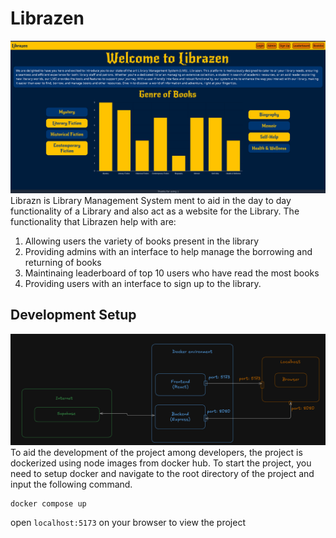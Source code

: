 # Librazen

![alt text](assets/Home.png)
Librazn is Library Management System ment to aid in the day to day functionality of a Library and also act as a website for the Library. The functionality that Librazen help with are:

1. Allowing users the variety of books present in the library
2. Providing admins with an interface to help manage the borrowing and returning of books
3. Maintinaing leaderboard of top 10 users who have read the most books
4. Providing users with an interface to sign up to the library.

## Development Setup

![alt text](assets/dockerWorking.png)
To aid the development of the project among developers, the project is dockerized using node images from docker hub. To start the project, you need to setup docker and navigate to the root directory of the project and input the following command.

```
docker compose up
```

open `localhost:5173` on your browser to view the project
